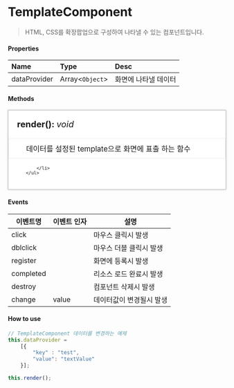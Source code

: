 # TemplateComponent
> HTML, CSS를 확장팝업으로 구성하여 나타낼 수 있는 컴포넌트입니다.

#### Properties
| Name       | Type    | Desc                                                |
| :--------- | :------ | :-------------------------------------------------- |
| dataProvider | Array<`Object`>  | 화면에 나타낼 데이터                              |

#### Methods

<style>
    .method_container {padding:20px; background-color:#fff; box-shadow:0 0 4px rgba(0, 0, 0, 0.25); border:1px solid rgba(0, 0, 0, 0.25);}
    .method_container ul {font-size:12px;}
    .method_access {border-radius:2px; margin-right:5px; background-color:#999999;padding:1px 1px 1px 4px;font-size:11px !important;font-weight:normal;}
    .method_title {font-size:20px;font-weight:bold;margin-bottom:20px;}
    .source_description {font-style:italic; font-size:13px; color:#808080; }
    .source_description p { margin: 0}
    .source_description ul { margin: 0}
    .parameters_title { font-size:15px; font-weight:bold; margin-top:20px;}
    .parameters li { font-weight:bold; }
    .data_type { font-style:italic; font-weight:normal; }
</style>
<div class="method_container">
    <a name="addeventlistener" class="tsd-anchor"></a>
    <div class="method_title">
        render(): <span class="data_type">void</span>
    </div>
    <ul style="list-style:none;margin-left:-20px;margin-right:-20px;border:1px solid #eee;padding:10px 10px 10px 40px;font-size:17px;">
        <li>데이터를 설정된 template으로 화면에 표출 하는 함수</li>
    </ul>
    <ul style="list-style:none;">
        <li>

        </li>
    </ul>
</div>

#### Events
|이벤트명|이벤트 인자|설명|
|---|---|---|
|click||마우스 클릭시 발생|
|dblclick||마우스 더블 클릭시 발생|
|register||화면에 등록시 발생|
|completed||리소스 로드 완료시 발생|
|destroy||컴포넌트 삭제시 발생|
|change|value|데이터값이 변경될시 발생|


#### How to use
```js
// TemplateComponent 데이터를 변경하는 예제
this.dataProvider = 
    [{
        "key" : "test",
        "value": "textValue"
    }];

this.render();

```